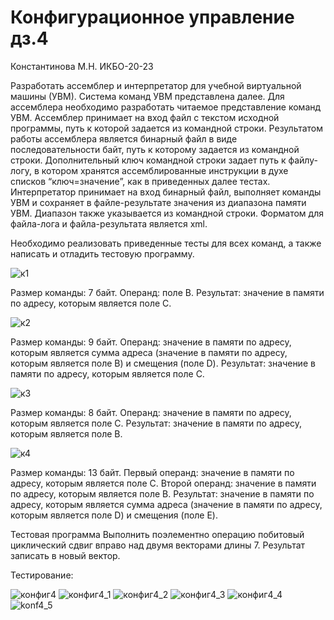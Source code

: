 # Конфигурационное управление дз.4

Константинова М.Н. ИКБО-20-23

Разработать ассемблер и интерпретатор для учебной виртуальной машины 
(УВМ). Система команд УВМ представлена далее.
Для ассемблера необходимо разработать читаемое представление команд 
УВМ. Ассемблер принимает на вход файл с текстом исходной программы, путь к 
которой задается из командной строки. Результатом работы ассемблера является 
бинарный файл в виде последовательности байт, путь к которому задается из 
командной строки. Дополнительный ключ командной строки задает путь к файлу-логу, в котором хранятся ассемблированные инструкции в духе списков 
“ключ=значение”, как в приведенных далее тестах.
Интерпретатор принимает на вход бинарный файл, выполняет команды УВМ 
и сохраняет в файле-результате значения из диапазона памяти УВМ. Диапазон 
также указывается из командной строки.
Форматом для файла-лога и файла-результата является xml.

Необходимо реализовать приведенные тесты для всех команд, а также 
написать и отладить тестовую программу.

![к1](https://github.com/user-attachments/assets/24544f19-504f-4d74-b9a0-1c3eccc57fee)

Размер команды: 7 байт. Операнд: поле B. Результат: значение в памяти по 
адресу, которым является поле C.

![к2](https://github.com/user-attachments/assets/afb6ed85-face-45cd-ac88-44bc1518c8bf)

Размер команды: 9 байт. Операнд: значение в памяти по адресу, которым 
является сумма адреса (значение в памяти по адресу, которым является поле B) и 
смещения (поле D). Результат: значение в памяти по адресу, которым является 
поле C.

![к3](https://github.com/user-attachments/assets/f99f1655-6a27-47f4-a351-e3b40147e607)

Размер команды: 8 байт. Операнд: значение в памяти по адресу, которым 
является поле C. Результат: значение в памяти по адресу, которым является поле 
B.

![к4](https://github.com/user-attachments/assets/96ba6804-06bf-4316-aaf5-0e0e9ed9a2fc)

Размер команды: 13 байт. Первый операнд: значение в памяти по адресу, 
которым является поле C. Второй операнд: значение в памяти по адресу, которым 
является поле B. Результат: значение в памяти по адресу, которым является сумма 
адреса (значение в памяти по адресу, которым является поле D) и смещения (поле 
E).


Тестовая программа
Выполнить поэлементно операцию побитовый циклический сдвиг вправо над 
двумя векторами длины 7. Результат записать в новый вектор.

Тестирование:

![конфиг4](https://github.com/user-attachments/assets/27d1b924-63f2-41ee-a404-1a80870b32ad)
![конфиг4_1](https://github.com/user-attachments/assets/420e1765-6928-49b4-af14-e4341e92243c)
![конфиг4_2](https://github.com/user-attachments/assets/48721014-4aca-4c1c-9c2a-d8c6b0d17b46)
![конфиг4_3](https://github.com/user-attachments/assets/be1cde13-9e2c-41d7-a1bd-29c51396b012)
![конфиг4_4](https://github.com/user-attachments/assets/a6d57fc5-4de2-4408-8274-8b4904b6488b)
![konf4_5](https://github.com/user-attachments/assets/0c66f445-3bed-43bd-9dd9-3ab55ec4bc67)


